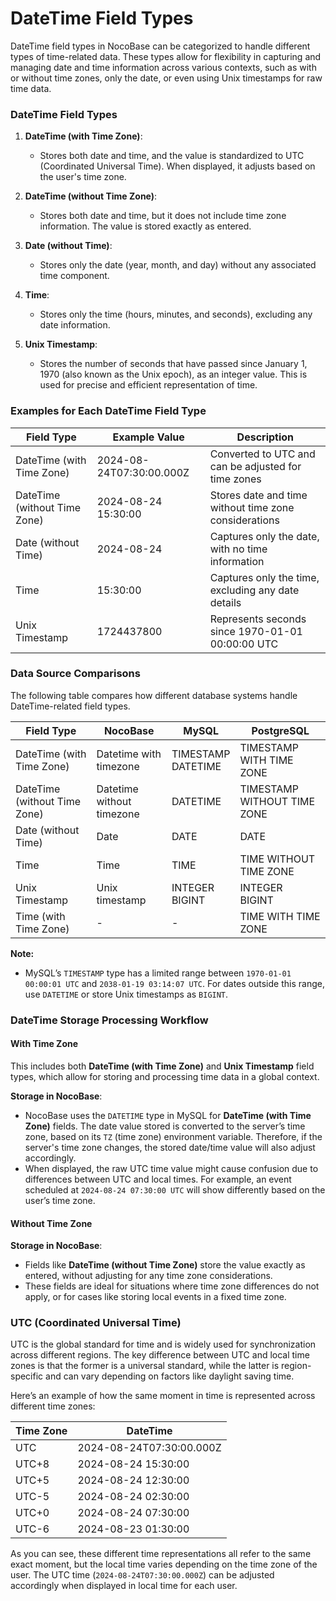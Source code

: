 # DateTime Field Types

DateTime field types in NocoBase can be categorized to handle different types of time-related data. These types allow for flexibility in capturing and managing date and time information across various contexts, such as with or without time zones, only the date, or even using Unix timestamps for raw time data.

### DateTime Field Types

1. **DateTime (with Time Zone)**: 
   - Stores both date and time, and the value is standardized to UTC (Coordinated Universal Time). When displayed, it adjusts based on the user's time zone.

2. **DateTime (without Time Zone)**: 
   - Stores both date and time, but it does not include time zone information. The value is stored exactly as entered.

3. **Date (without Time)**: 
   - Stores only the date (year, month, and day) without any associated time component.

4. **Time**: 
   - Stores only the time (hours, minutes, and seconds), excluding any date information.

5. **Unix Timestamp**: 
   - Stores the number of seconds that have passed since January 1, 1970 (also known as the Unix epoch), as an integer value. This is used for precise and efficient representation of time.

### Examples for Each DateTime Field Type

| **Field Type**               | **Example Value**            | **Description**                                       |
|------------------------------|------------------------------|-------------------------------------------------------|
| DateTime (with Time Zone)     | 2024-08-24T07:30:00.000Z     | Converted to UTC and can be adjusted for time zones    |
| DateTime (without Time Zone)  | 2024-08-24 15:30:00          | Stores date and time without time zone considerations  |
| Date (without Time)           | 2024-08-24                   | Captures only the date, with no time information       |
| Time                          | 15:30:00                     | Captures only the time, excluding any date details     |
| Unix Timestamp                | 1724437800                   | Represents seconds since 1970-01-01 00:00:00 UTC       |

### Data Source Comparisons

The following table compares how different database systems handle DateTime-related field types.

| **Field Type**                | **NocoBase**               | **MySQL**                  | **PostgreSQL**                         |
|-------------------------------|----------------------------|----------------------------|----------------------------------------|
| DateTime (with Time Zone)      | Datetime with timezone     | TIMESTAMP<br/> DATETIME    | TIMESTAMP WITH TIME ZONE               |
| DateTime (without Time Zone)   | Datetime without timezone  | DATETIME                   | TIMESTAMP WITHOUT TIME ZONE            |
| Date (without Time)            | Date                       | DATE                       | DATE                                   |
| Time                           | Time                       | TIME                       | TIME WITHOUT TIME ZONE                 |
| Unix Timestamp                 | Unix timestamp             | INTEGER<br/>BIGINT         | INTEGER<br/>BIGINT                     |
| Time (with Time Zone)          | -                          | -                          | TIME WITH TIME ZONE                    |

**Note:**
- MySQL’s `TIMESTAMP` type has a limited range between `1970-01-01 00:00:01 UTC` and `2038-01-19 03:14:07 UTC`. For dates outside this range, use `DATETIME` or store Unix timestamps as `BIGINT`.

### DateTime Storage Processing Workflow

#### With Time Zone

This includes both **DateTime (with Time Zone)** and **Unix Timestamp** field types, which allow for storing and processing time data in a global context.

**Storage in NocoBase**:
- NocoBase uses the `DATETIME` type in MySQL for **DateTime (with Time Zone)** fields. The date value stored is converted to the server’s time zone, based on its `TZ` (time zone) environment variable. Therefore, if the server's time zone changes, the stored date/time value will also adjust accordingly.
- When displayed, the raw UTC time value might cause confusion due to differences between UTC and local times. For example, an event scheduled at `2024-08-24 07:30:00 UTC` will show differently based on the user’s time zone.

#### Without Time Zone

**Storage in NocoBase**:
- Fields like **DateTime (without Time Zone)** store the value exactly as entered, without adjusting for any time zone considerations.
- These fields are ideal for situations where time zone differences do not apply, or for cases like storing local events in a fixed time zone.

### UTC (Coordinated Universal Time)

UTC is the global standard for time and is widely used for synchronization across different regions. The key difference between UTC and local time zones is that the former is a universal standard, while the latter is region-specific and can vary depending on factors like daylight saving time.

Here’s an example of how the same moment in time is represented across different time zones:

| **Time Zone**   | **DateTime**                    |
|-----------------|---------------------------------|
| UTC             | 2024-08-24T07:30:00.000Z        |
| UTC+8           | 2024-08-24 15:30:00             |
| UTC+5           | 2024-08-24 12:30:00             |
| UTC-5           | 2024-08-24 02:30:00             |
| UTC+0           | 2024-08-24 07:30:00             |
| UTC-6           | 2024-08-23 01:30:00             |

As you can see, these different time representations all refer to the same exact moment, but the local time varies depending on the time zone of the user. The UTC time (`2024-08-24T07:30:00.000Z`) can be adjusted accordingly when displayed in local time for each user.
